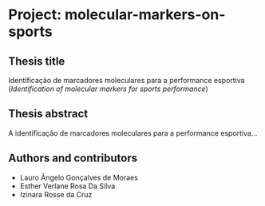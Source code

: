 # Project: molecular-markers-on-sports

## Thesis title
Identificação de marcadores moleculares para a performance esportiva (*Identification of molecular markers for sports performance*)

## Thesis abstract
A identificação de marcadores moleculares para a performance esportiva...

## Authors and contributors
- Lauro Ângelo Gonçalves de Moraes
- Esther Verlane Rosa Da Silva
- Izinara Rosse da Cruz
